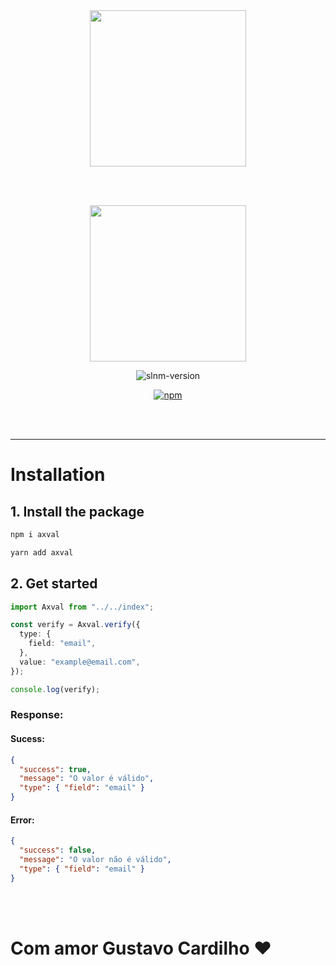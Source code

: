 <div align='center'>
<img src="https://cdn.discordapp.com/attachments/863861085471244288/1120327377675894876/image.png" width=250 />
</div>

<br /><br />

<div align='center'>
<img src="https://cdn.discordapp.com/attachments/863861085471244288/1120334047256784907/image.png" width=250 />

<br/>

![slnm-version](https://img.shields.io/badge/version-v1.0.23-pink.svg)

<a href="https://www.npmjs.com/package/axval">
  <img src="https://img.shields.io/badge/npm-axval-red.svg" alt="npm">
</a>
</div>

<br /><br /><hr />

# Installation

## 1. Install the package

```bash
npm i axval
```

```bash
yarn add axval
```

## 2. Get started

```ts typescript
import Axval from "../../index";

const verify = Axval.verify({
  type: {
    field: "email",
  },
  value: "example@email.com",
});

console.log(verify);
```

### Response:
#### Sucess:
```json
{
  "success": true,
  "message": "O valor é válido",
  "type": { "field": "email" }
}
```

#### Error:
```json
{
  "success": false,
  "message": "O valor não é válido",
  "type": { "field": "email" }
}
```

<br/><br/>


# Com amor Gustavo Cardilho ❤️
